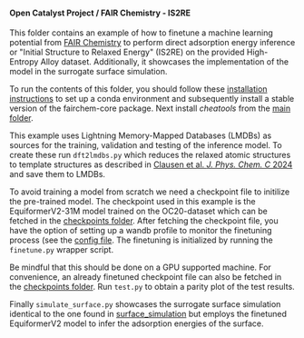 #### Open Catalyst Project / FAIR Chemistry - IS2RE

This folder contains an example of how to finetune a machine learning potential from [FAIR Chemistry](https://github.com/FAIR-Chem/fairchem) to perform direct adsorption energy inference or "Initial Structure to Relaxed Energy" (IS2RE) on the provided High-Entropy Alloy dataset. Additionally, it showcases the implementation of the model in the surrogate surface simulation.

To run the contents of this folder, you should follow these [installation instructions](https://github.com/catalyticmaterials/fairchem) to set up a conda environment and subsequently install a stable version of the fairchem-core package. Next install *cheatools* from the [main folder](../../).

This example uses Lightning Memory-Mapped Databases (LMDBs) as sources for the training, validation and testing of the inference model. To create these run `dft2lmdbs.py` which reduces the relaxed atomic structures to template structures as described in [Clausen et al. *J. Phys. Chem. C* 2024](https://doi.org/10.1021/acs.jpcc.4c01704) and save them to LMDBs. 

To avoid training a model from scratch we need a checkpoint file to initilize the pre-trained model. The checkpoint used in this example is the EquiformerV2-31M model trained on the OC20-dataset which can be fetched in the [checkpoints folder](checkpoints). After fetching the checkpoint file, you have the option of setting up a wandb profile to monitor the finetuning process (see the [config file](configs/equiformer_v2_N@8_L@4_M@2_31M.yml). The finetuning is initialized by running the `finetune.py` wrapper script.

Be mindful that this should be done on a GPU supported machine. For convenience, an already finetuned checkpoint file can also be fetched in the [checkpoints folder](checkpoints). Run `test.py` to obtain a parity plot of the test results.

Finally `simulate_surface.py` showcases the surrogate surface simulation identical to the one found in [surface_simulation](../surface_simulation) but employs the finetuned EquiformerV2 model to infer the adsorption energies of the surface.

